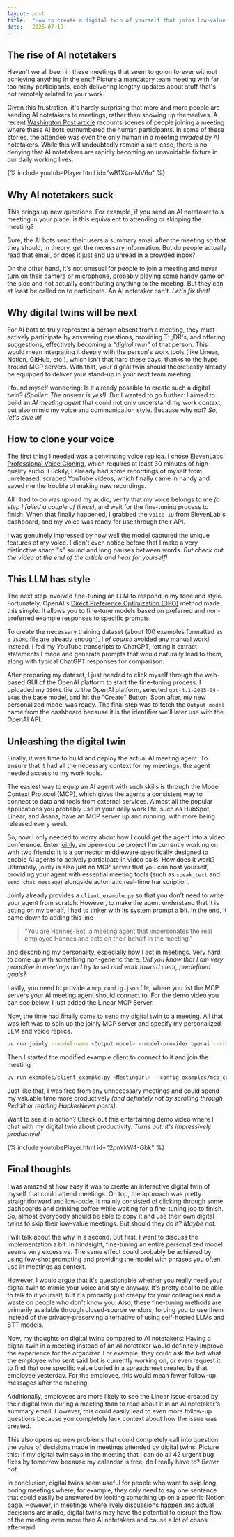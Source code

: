 ```yaml
---
layout: post
title:  "How to create a digital twin of yourself that joins low-value meetings for you"
date:   2025-07-19 
---
```


## The rise of AI notetakers

Haven't we all been in these meetings that seem to go on forever without achieving anything in the end? Picture a mandatory team meeting with far too many participants, each delivering lengthy updates about stuff that's not remotely related to your work.

Given this frustration, it's hardly surprising that more and more people are sending AI notetakers to meetings, rather than showing up themselves. A recent [Washington Post article](https://www.washingtonpost.com/technology/2025/07/02/ai-note-takers-meetings-bots/) recounts scenes of people joining a meeting where these AI bots outnumbered the human participants. In some of these stories, the attendee was even the only human in a meeting *invaded* by AI notetakers. While this will undoubtedly remain a rare case, there is no denying that AI notetakers are rapidly becoming an unavoidable fixture in our daily working lives.

{% include youtubePlayer.html id="wB1X4o-MV6o" %}

## Why AI notetakers suck

This brings up new questions. For example, if you send an AI notetaker to a meeting in your place, is this equivalent to attending or skipping the meeting? 

Sure, the AI bots send their users a summary email after the meeting so that they should, in theory, get the necessary information. But do people actually read that email, or does it just end up unread in a crowded inbox? 

On the other hand, it's not unusual for people to join a meeting and never turn on their camera or microphone, probably playing some handy game on the side and not actually contributing anything to the meeting. But they can at least be called on to participate. An AI notetaker can't. *Let's fix that!*

## Why digital twins will be next 

For AI bots to truly represent a person absent from a meeting, they must actively participate by answering questions, providing TL;DR's, and offering suggestions, effectively becoming a *"digital twin"* of that person. This would mean integrating it deeply with the person's work tools (like Linear, Notion, GitHub, etc.), which isn't that hard these days, thanks to the hype around MCP servers. With that, your digital twin should theoretically already be equipped to deliver your stand-up in your next team meeting.

I found myself wondering: Is it already possible to create such a digital twin? *(Spoiler: The answer is yes!)*. But I wanted to go further: I aimed to build an *AI meeting agent* that could not only understand my work context, but also mimic my voice and communication style. Because why not? *So, let's dive in!*

## How to clone your voice

The first thing I needed was a convincing voice replica. I chose [ElevenLabs' Professional Voice Cloning](https://elevenlabs.io/docs/product-guides/voices/voice-cloning/professional-voice-cloning), which requires at least 30 minutes of high-quality audio. Luckily, I already had some recordings of myself from unreleased, scraped YouTube videos, which finally came in handy and saved me the trouble of making new recordings.

All I had to do was upload my audio, verify that my voice belongs to me *(a step I failed a couple of times)*, and wait for the fine-tuning process to finish. When that finally happened, I grabbed the `voice ID` from ElevenLab's dashboard, and my voice was ready for use through their API.

I was genuinely impressed by how well the model captured the unique features of my voice. I didn't even notice before that I make a very distinctive sharp "s" sound and long pauses between words. *But check out the video at the end of the article and hear for yourself!*

## This LLM has style 

The next step involved fine-tuning an LLM to respond in my tone and style. Fortunately, OpenAI's [Direct Preference Optimization (DPO)](https://platform.openai.com/docs/guides/direct-preference-optimization) method made this simple. It allows you to fine-tune models based on preferred and non-preferred example responses to specific prompts.

To create the necessary training dataset (about 100 examples formatted as a `JSONL` file are already enough), I *of course* avoided any manual work! Instead, I fed my YouTube transcripts to ChatGPT, letting it extract statements I made and generate prompts that would naturally lead to them, along with typical ChatGPT responses for comparison.

After preparing my dataset, I just needed to click myself through the web-based GUI of the OpenAI platform to start the fine-tuning process. I uploaded my `JSONL` file to the OpenAI platform, selected `gpt-4.1-2025-04-14`as the base model, and hit the "Create" Button. Soon after, my new personalized model was ready. The final step was to fetch the `Output model` name from the dashboard because it is the identifier we'll later use with the OpenAI API.

## Unleashing the digital twin

Finally, it was time to build and deploy the actual AI meeting agent. To ensure that it had all the necessary context for my meetings, the agent needed access to my work tools.

The easiest way to equip an AI agent with such skills is through the Model Context Protocol (MCP), which gives the agents a consistent way to connect to data and tools from external services. Almost all the popular applications you probably use in your daily work life, such as HubSpot, Linear, and Asana, have an MCP server up and running, with more being released every week.

So, now I only needed to worry about how I could get the agent into a video conference. Enter [joinly](https://github.com/joinly-ai/joinly), an open-source project I'm currently working on with two friends: It is a connector middleware specifically designed to enable AI agents to actively participate in video calls. How does it work? Ultimately, joinly is also just an MCP server that you can host yourself, providing your agent with essential meeting tools (such as `speak_text` and `send_chat_message`) alongside automatic real-time transcription.

Joinly already provides a `client_example.py` so that you don't need to write your agent from scratch. However, to make the agent understand that it is acting on my behalf, I had to tinker with its system prompt a bit. In the end, it came down to adding this line

> "You are Hannes-Bot, a meeting agent that impersonates the real employee Hannes and acts on their behalf in the meeting."

and describing my personality, especially how I act in meetings. Very hard to come up with something non-generic there. *Did you know that I am very proactive in meetings and try to set and work toward clear, predefined goals?* 

Lastly, you need to provide a `mcp_config.json` file, where you list the MCP servers your AI meeting agent should connect to. For the demo video you can see below, I just added the Linear MCP Server. 

Now, the time had finally come to send my digital twin to a meeting. All that was left was to spin up the joinly MCP server and specify my personalized LLM and voice replica.

```bash
uv run joinly --model-name <Output model> --model-provider openai --stt <STTProvider> --tts elevenlabs --tts-arg voice_id=<Voice ID>
```

Then I started the modified example client to connect to it and join the meeting

```bash
uv run examples/client_example.py <MeetingUrl> --config examples/mcp_config.json
```

Just like that, I was free from any unnecessary meetings and could spend my valuable time more productively *(and definitely not by scrolling through Reddit or reading HackerNews posts).*

Want to see it in action? Check out this entertaining demo video where I chat with my digital twin about productivity. *Turns out, it's impressively productive!*

{% include youtubePlayer.html id="2pnYkW4-Gbk" %}

## Final thoughts

I was amazed at how easy it was to create an interactive digital twin of myself that could attend meetings. On top, the approach was pretty straightforward and low-code. It mainly consisted of clicking through some dashboards and drinking coffee while waiting for a fine-tuning job to finish. So, almost everybody should be able to copy it and use their own digital twins to skip their low-value meetings. But should they do it? *Maybe not.* 

I will talk about the why in a second. But first, I want to discuss the implementation a bit: In hindsight, fine-tuning an entire personalized model seems very excessive. The same effect could probably be achieved by using few-shot prompting and providing the model with phrases you often use in meetings as context.

However, I would argue that it's questionable whether you really need your digital twin to mimic your voice and style anyway. It's pretty cool to be able to talk to it yourself, but it's probably just creepy for your colleagues and a waste on people who don't know you. Also, these fine-tuning methods are primarily available through closed-source vendors, forcing you to use them instead of the privacy-preserving alternative of using self-hosted LLMs and STT models.

Now, my thoughts on digital twins compared to AI notetakers: Having a digital twin in a meeting instead of an AI notetaker would definitely improve the experience for the organizer. For example, they could ask the bot what the employee who sent said bot is currently working on, or even request it to find that one specific value buried in a spreadsheet created by that employee yesterday. For the employee, this would mean fewer follow-up messages after the meeting.

Additionally, employees are more likely to see the Linear issue created by their digital twin during a meeting than to read about it in an AI notetaker's summary email. However, this could easily lead to even more follow-up questions because you completely lack context about how the issue was created.

This also opens up new problems that could completely call into question the value of decisions made in meetings attended by digital twins. Picture this: If my digital twin says in the meeting that I can do all 42 urgent bug fixes by tomorrow because my calendar is free, do I really have to? *Better not.*

In conclusion, digital twins seem useful for people who want to skip long, boring meetings where, for example, they only need to say one sentence that could easily be answered by looking something up on a specific Notion page. However, in meetings where lively discussions happen and actual decisions are made, digital twins may have the potential to disrupt the flow of the meeting even more than AI notetakers and cause a lot of chaos afterward.



